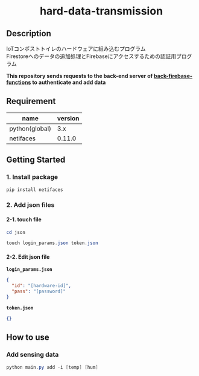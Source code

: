 # <div style="text-align: center;">hard-data-transmission</div>
<!-- <p align="center">
  <img src="/static/icon.png"  width="256" height="256" alt="nuxt-firebase logo">
</p>
 -->
## Description
IoTコンポストトイレのハードウェアに組み込むプログラム<br>
Firestoreへのデータの追加処理とFirebaseにアクセスするための認証用プログラム

**This repository sends requests to the back-end server of [back-firebase-functions](https://github.com/inct-compost/back-firebase-functions) to authenticate and add data**

## Requirement
| name | version |
| ------------- | ------------- |
| python(global) | 3.x |
| netifaces | 0.11.0 |

## Getting Started
### 1. Install package
```powershell
pip install netifaces
```

### 2. Add json files
#### 2-1. touch file
```powershell
cd json 
```

```powershell
touch login_params.json token.json
```

#### 2-2. Edit json file
**`login_params.json`**
```json
{
  "id": "[hardware-id]",
  "pass": "[password]"
}
```

**`token.json`**
```json
{}
```

## How to use
### Add sensing data
```powershell
python main.py add -i [temp] [hum]
```
